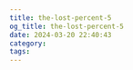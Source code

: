 ```yaml
---
title: the-lost-percent-5
og_title: the-lost-percent-5
date: 2024-03-20 22:40:43
category:
tags:
---
```

